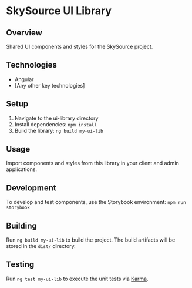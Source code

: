 # SkySource UI Library

## Overview
Shared UI components and styles for the SkySource project.

## Technologies
- Angular
- [Any other key technologies]

## Setup
1. Navigate to the ui-library directory
2. Install dependencies:
```npm install```
3. Build the library:
```ng build my-ui-lib```
## Usage
Import components and styles from this library in your client and admin applications.

## Development
To develop and test components, use the Storybook environment:
```npm run storybook```

## Building
Run `ng build my-ui-lib` to build the project. The build artifacts will be stored in the `dist/` directory.

## Testing
Run `ng test my-ui-lib` to execute the unit tests via [Karma](https://karma-runner.github.io).
